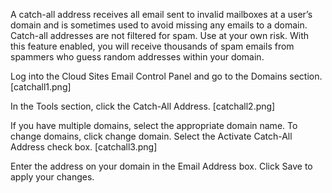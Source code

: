 A catch-all address receives all email sent to invalid mailboxes at a user’s domain and is sometimes used to avoid missing any emails to a domain.
Catch-all addresses are not filtered for spam. Use at your own risk. With this feature enabled, you will receive thousands of spam emails from spammers who guess random addresses within your domain.


Log into the Cloud Sites Email Control Panel and go to the Domains section.
[catchall1.png]


In the Tools section, click the Catch-All Address.
[catchall2.png]


If you have multiple domains, select the appropriate domain name. To change domains, click change domain.
Select the Activate Catch-All Address check box.
[catchall3.png]


Enter the address on your domain in the Email Address box.
Click Save to apply your changes.


